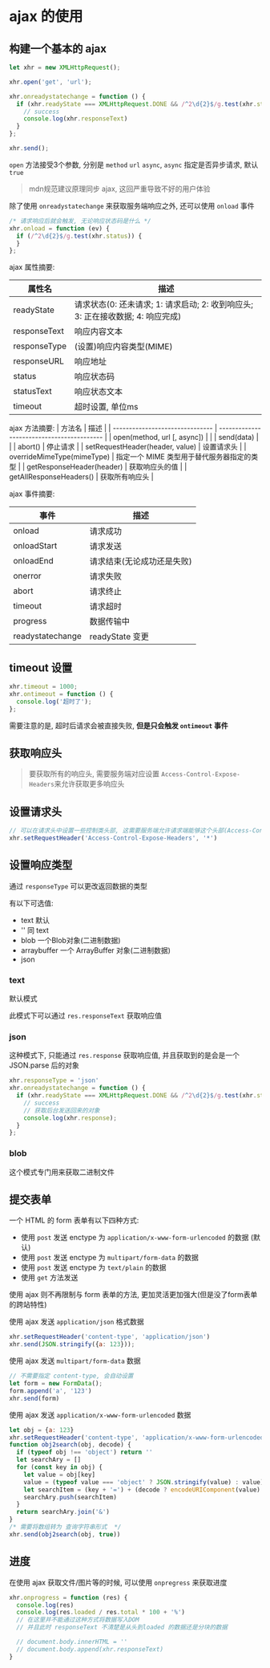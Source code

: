 # ajax 的使用

## 构建一个基本的 ajax

```JavaScript
let xhr = new XMLHttpRequest();

xhr.open('get', 'url');

xhr.onreadystatechange = function () {
  if (xhr.readyState === XMLHttpRequest.DONE && /^2\d{2}$/g.test(xhr.status)) {
    // success
    console.log(xhr.responseText)
  }
};

xhr.send();
```

`open` 方法接受3个参数, 分别是 `method` `url` `async`, `async` 指定是否异步请求, 默认`true`

> mdn规范建议原理同步 ajax, 这回严重导致不好的用户体验

除了使用 `onreadystatechange` 来获取服务端响应之外, 还可以使用 `onload` 事件

```JavaScript
/* 请求响应后就会触发, 无论响应状态码是什么 */
xhr.onload = function (ev) {
  if (/^2\d{2}$/g.test(xhr.status)) {
  }
};
```

ajax 属性摘要:

| 属性名       | 描述                                                                            |
| ------------ | ------------------------------------------------------------------------------- |
| readyState   | 请求状态(0: 还未请求; 1: 请求启动; 2: 收到响应头; 3: 正在接收数据; 4: 响应完成) |
| responseText | 响应内容文本                                                                    |
| responseType | (设置)响应内容类型(MIME)                                                        |
| responseURL  | 响应地址                                                                        |
| status       | 响应状态码                                                                      |
| statusText   | 响应状态文本                                                                    |
| timeout      | 超时设置, 单位ms                                                                |


ajax 方法摘要: 
| 方法名                          | 描述                                       |
| ------------------------------- | ------------------------------------------ |
| open(method, url [, async])     |                                            |
| send(data)                      |                                            |
| abort()                         | 停止请求                                   |
| setRequestHeader(header, value) | 设置请求头                                 |
| overrideMimeType(mimeType)      | 指定一个 MIME 类型用于替代服务器指定的类型 |
| getResponseHeader(header)       | 获取响应头的值                             |
| getAllResponseHeaders()         | 获取所有响应头                             |


ajax 事件摘要: 

| 事件             | 描述                       |
| ---------------- | -------------------------- |
| onload           | 请求成功                   |
| onloadStart      | 请求发送                   |
| onloadEnd        | 请求结束(无论成功还是失败) |
| onerror          | 请求失败                   |
| abort            | 请求终止                   |
| timeout          | 请求超时                   |
| progress         | 数据传输中                 |
| readystatechange | readyState 变更            |

## timeout 设置

```JavaScript
xhr.timeout = 1000;
xhr.ontimeout = function () {
  console.log('超时了');
};
```

需要注意的是, 超时后请求会被直接失败, **但是只会触发 `ontimeout` 事件**

## 获取响应头

> 要获取所有的响应头, 需要服务端对应设置 `Access-Control-Expose-Headers`来允许获取更多响应头

## 设置请求头

```javascript
// 可以在请求头中设置一些控制类头部, 这需要服务端允许请求端能够这个头部(Access-Control-Allow-Headers)
xhr.setRequestHeader('Access-Control-Expose-Headers', '*')
```

## 设置响应类型

通过 `responseType` 可以更改返回数据的类型

有以下可选值: 

+ text 默认
+ '' 同 text
+ blob 一个Blob对象(二进制数据)
+ arraybuffer 一个 ArrayBuffer 对象(二进制数据)
+ json 


### text

默认模式

此模式下可以通过 `res.responseText` 获取响应值

### json

这种模式下, 只能通过 `res.response` 获取响应值, 并且获取到的是会是一个 JSON.parse 后的对象

```JavaScript
xhr.responseType = 'json'
xhr.onreadystatechange = function () {
  if (xhr.readyState === XMLHttpRequest.DONE && /^2\d{2}$/g.test(xhr.status)) {
    // success
    // 获取后台发送回来的对象
    console.log(xhr.response);
  }
};
```

### blob

这个模式专门用来获取二进制文件


## 提交表单

一个 HTML 的 form 表单有以下四种方式:

+ 使用 `post` 发送 enctype 为 `application/x-www-form-urlencoded` 的数据 (默认)
+ 使用 `post` 发送 enctype 为 `multipart/form-data` 的数据
+ 使用 `post` 发送 enctype 为 `text/plain` 的数据
+ 使用 `get` 方法发送

使用 ajax 则不再限制与 form 表单的方法, 更加灵活更加强大(但是没了form表单的跨站特性)


使用 ajax 发送 `application/json` 格式数据
```js
xhr.setRequestHeader('content-type', 'application/json')
xhr.send(JSON.stringify({a: 123}));
```

使用 ajax 发送 `multipart/form-data` 数据
```js
// 不需要指定 content-type, 会自动设置
let form = new FormData();
form.append('a', '123')
xhr.send(form)
```


使用 ajax 发送 `application/x-www-form-urlencoded` 数据
```js
let obj = {a: 123}
xhr.setRequestHeader('content-type', 'application/x-www-form-urlencoded')
function obj2search(obj, decode) {
  if (typeof obj !== 'object') return ''
  let searchAry = []
  for (const key in obj) {
    let value = obj[key]
    value = (typeof value === 'object' ? JSON.stringify(value) : value)
    let searchItem = (key + '=') + (decode ? encodeURIComponent(value) : value)
    searchAry.push(searchItem)
  }
  return searchAry.join('&')
}
/* 需要将数组转为 查询字符串形式  */
xhr.send(obj2search(obj, true))
```


## 进度

在使用 ajax 获取文件/图片等的时候, 可以使用 `onpregress` 来获取进度

```js
xhr.onprogress = function (res) {
  console.log(res)
  console.log(res.loaded / res.total * 100 + '%')
  // 在这里并不能通过这种方式将数据写入DOM
  // 并且此时 responseText 不清楚是从头到loaded 的数据还是分块的数据

  // document.body.innerHTML = ''
  // document.body.append(xhr.responseText)
}
```